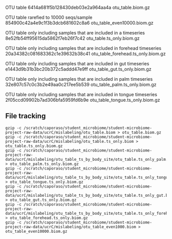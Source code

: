 OTU table
6414a681f5b128430deb03e2a964aa4a  otu_table.biom.gz

OTU table rarefied to 10000 seqs/sample
854900c42a4e9c1f3b3dcb681602c8a6  otu_table_even10000.biom.gz

OTU table only including samples that are included in a timeseries
8e52fb54ff95615da5862f7eb26f7c42  otu_table.ts_only.biom.gz

OTU table only including samples that are included in forehead timeseries
20a34382c081683362c1e39632b38c41  otu_table_forehead.ts_only.biom.gz

OTU table only including samples that are included in gut timeseries
e1443d9b31b3bc20b372c5addd47e9ff  otu_table_gut.ts_only.biom.gz

OTU table only including samples that are included in palm timeseries
32e807c57c0c3b2e49aa0c217ee5b539  otu_table_palm.ts_only.biom.gz

OTU table only including samples that are included in tongue timeseries
2f05ccd09902b7ad306bfa5959fd6b9e  otu_table_tongue.ts_only.biom.gz

File tracking
-------------

```
gzip -c /scratch/caporaso/student_microbiome/student-microbiome-project-raw-data/ucrC/mislabeling/otu_table.biom > otu_table.biom.gz
gzip -c /scratch/caporaso/student_microbiome/student-microbiome-project-raw-data/ucrC/mislabeling/otu_table.ts_only.biom > otu_table.ts_only.biom.gz
gzip -c /scratch/caporaso/student_microbiome/student-microbiome-project-raw-data/ucrC/mislabeling/otu_table_ts_by_body_site/otu_table.ts_only_palm.biom > otu_table_palm.ts_only.biom.gz
gzip -c /scratch/caporaso/student_microbiome/student-microbiome-project-raw-data/ucrC/mislabeling/otu_table_ts_by_body_site/otu_table.ts_only_tongue.biom > otu_table_tongue.ts_only.biom.gz
gzip -c /scratch/caporaso/student_microbiome/student-microbiome-project-raw-data/ucrC/mislabeling/otu_table_ts_by_body_site/otu_table.ts_only_gut.biom > otu_table_gut.ts_only.biom.gz
gzip -c /scratch/caporaso/student_microbiome/student-microbiome-project-raw-data/ucrC/mislabeling/otu_table_ts_by_body_site/otu_table.ts_only_forehead.biom > otu_table_forehead.ts_only.biom.gz
gzip -c /scratch/caporaso/student_microbiome/student-microbiome-project-raw-data/ucrC/mislabeling/otu_table_even1000.biom > otu_table_even10000.biom.gz
```
